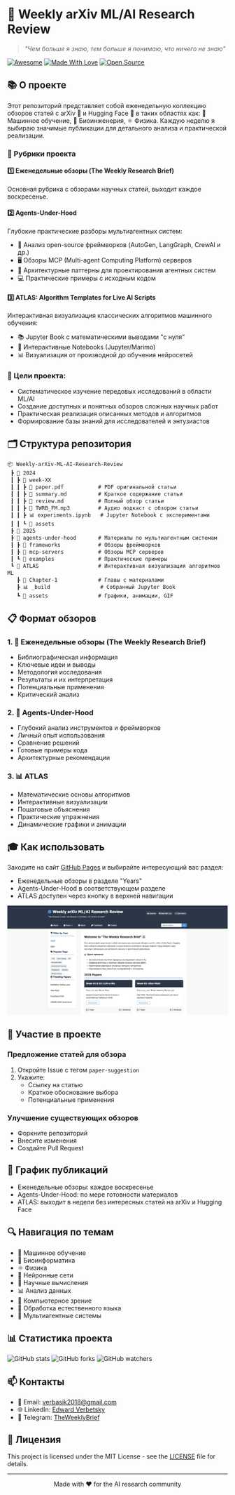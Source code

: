 # 🧠 Weekly arXiv ML/AI Research Review

> *"Чем больше я знаю, тем больше я понимаю, что ничего не знаю"*

[![Awesome](https://cdn.rawgit.com/sindresorhus/awesome/d7305f38d29fed78fa85652e3a63e154dd8e8829/media/badge.svg)](https://github.com/sindresorhus/awesome)
[![Made With Love](https://img.shields.io/badge/Made%20With-Love-orange.svg)](https://github.com/chetanraj/awesome-github-badges)
[![Open Source](https://badges.frapsoft.com/os/v1/open-source.svg?v=103)](https://opensource.org/)

## 📚 О проекте

Этот репозиторий представляет собой еженедельную коллекцию обзоров статей с arXiv 📰 и Hugging Face 🤗 в таких областях как: 🤖 Машинное обучение, 🧬 Биоинженерия, ⚛️ Физика. Каждую неделю я выбираю значимые публикации для детального анализа и практической реализации.

### 🚀 Рубрики проекта

#### 1️⃣ Еженедельные обзоры (The Weekly Research Brief)
Основная рубрика с обзорами научных статей, выходит каждое воскресенье.

#### 2️⃣ Agents-Under-Hood
Глубокие практические разборы мультиагентных систем:
- 🔧 Анализ open-source фреймворков (AutoGen, LangGraph, CrewAI и др.)
- 🖥️ Обзоры MCP (Multi-agent Computing Platform) серверов
- 📐 Архитектурные паттерны для проектирования агентных систем
- 💻 Практические примеры с исходным кодом

#### 3️⃣ ATLAS: Algorithm Templates for Live AI Scripts
Интерактивная визуализация классических алгоритмов машинного обучения:
- 📚 Jupyter Book с математическими выводами "с нуля"
- 🔄 Интерактивные Notebooks (Jupyter/Marimo)
- 📊 Визуализация от производной до обучения нейросетей

### 🎯 Цели проекта:
- Систематическое изучение передовых исследований в области ML/AI
- Создание доступных и понятных обзоров сложных научных работ
- Практическая реализация описанных методов и алгоритмов
- Формирование базы знаний для исследователей и энтузиастов

## 🗂️ Структура репозитория

```
📦 Weekly-arXiv-ML-AI-Research-Review
 ┣ 📂 2024
 ┃ ┣ 📂 week-XX
 ┃ ┃ ┣ 📰 paper.pdf           # PDF оригинальной статьи
 ┃ ┃ ┣ 📑 summary.md          # Краткое содержание статьи
 ┃ ┃ ┣ 📑 review.md           # Полный обзор статьи
 ┃ ┃ ┣ 📑 TWRB_FM.mp3         # Аудио подкаст с обзором статьи
 ┃ ┃ ┣ 📊 experiments.ipynb   # Jupyter Notebook с экспериментами
 ┃ ┃ ┗ 📁 assets
 ┣ 📂 2025
 ┣ 📂 agents-under-hood       # Материалы по мультиагентным системам
 ┃ ┣ 📂 frameworks            # Обзоры фреймворков
 ┃ ┣ 📂 mcp-servers           # Обзоры MCP серверов
 ┃ ┗ 📂 examples              # Практические примеры
 ┗ 📂 ATLAS                   # Интерактивная визуализация алгоритмов ML
   ┣ 📂 Chapter-1             # Главы с материалами
   ┣ 📊 _build                # Собранный Jupyter Book
   ┗ 📁 assets                # Графики, анимации, GIF
```

## 📋 Формат обзоров

### 1. 📑 Еженедельные обзоры (The Weekly Research Brief)
- Библиографическая информация
- Ключевые идеи и выводы
- Методология исследования
- Результаты и их интерпретация
- Потенциальные применения
- Критический анализ

### 2. 🤖 Agents-Under-Hood
- Глубокий анализ инструментов и фреймворков
- Личный опыт использования
- Сравнение решений
- Готовые примеры кода
- Архитектурные рекомендации

### 3. 📊 ATLAS
- Математические основы алгоритмов
- Интерактивные визуализации
- Пошаговые объяснения
- Практические упражнения
- Динамические графики и анимации

## 🎓 Как использовать

Заходите на сайт [GitHub Pages](https://verbasik.github.io/Weekly-arXiv-ML-AI-Research-Review/) и выбирайте интересующий вас раздел:
- Еженедельные обзоры в разделе "Years"
- Agents-Under-Hood в соответствующем разделе
- ATLAS доступен через кнопку в верхней навигации

![](https://raw.githubusercontent.com/Verbasik/Weekly-arXiv-ML-AI-Research-Review/refs/heads/develop/images/main.png)

## 🤝 Участие в проекте

### Предложение статей для обзора
1. Откройте Issue с тегом `paper-suggestion`
2. Укажите:
   - Ссылку на статью
   - Краткое обоснование выбора
   - Потенциальные применения

### Улучшение существующих обзоров
- Форкните репозиторий
- Внесите изменения
- Создайте Pull Request

## 📅 График публикаций

- Еженедельные обзоры: каждое воскресенье
- Agents-Under-Hood: по мере готовности материалов
- ATLAS: выходит в недели без интересных статей на arXiv и Hugging Face

## 🔍 Навигация по темам

- 🤖 Машинное обучение
- 🧬 Биоинформатика
- ⚛️ Физика
- 🧠 Нейронные сети
- 🔬 Научные вычисления
- 📊 Анализ данных
- 🎯 Компьютерное зрение
- 💬 Обработка естественного языка
- 🤝 Мультиагентные системы

## 📊 Статистика проекта

![GitHub stats](https://img.shields.io/github/stars/Verbasik/Weekly-arXiv-ML-AI-Research-Review?style=social)
![GitHub forks](https://img.shields.io/github/forks/Verbasik/Weekly-arXiv-ML-AI-Research-Review?style=social)
![GitHub watchers](https://img.shields.io/github/watchers/Verbasik/Weekly-arXiv-ML-AI-Research-Review?style=social)

## 📫 Контакты

- 📧 Email: verbasik2018@gmail.com
- 🌐 LinkedIn: [Edward Verbetsky](https://www.linkedin.com/in/edward-verbetsky)
- 💬 Telegram: [TheWeeklyBrief](https://t.me/TheWeeklyBrief)

## 📜 Лицензия

This project is licensed under the MIT License - see the [LICENSE](LICENSE) file for details.

---

<p align="center">Made with ❤️ for the AI research community</p>
